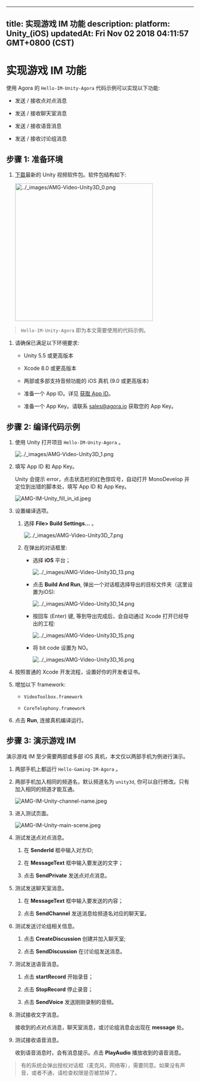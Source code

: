 
---
title: 实现游戏 IM 功能
description: 
platform: Unity_(iOS)
updatedAt: Fri Nov 02 2018 04:11:57 GMT+0800 (CST)
---
# 实现游戏 IM 功能
使用 Agora 的 `Hello-IM-Unity-Agora` 代码示例可以实现以下功能:

-   发送 / 接收点对点消息

-   发送 / 接收聊天室消息

-   发送 / 接收语音消息

-   发送 / 接收讨论组消息


## 步骤 1: 准备环境

1.  [下载](https://docs.agora.io/cn/Agora%20Platform/downloads)最新的 Unity 视频软件包。软件包结构如下:

    <img alt="../_images/AMG-Video-Unity3D_0.png" src="https://web-cdn.agora.io/docs-files/cn/AMG-Video-Unity3D_0.png" style="width: 370.0px;"/>

> `Hello-IM-Unity-Agora` 即为本文需要使用的代码示例。

   1.  请确保已满足以下环境要求:

       -   Unity 5.5 或更高版本

       -   Xcode 8.0 或更高版本

       -   两部或多部支持音频功能的 iOS 真机 \(9.0 或更高版本\)

       -   准备一个 App ID。详见 [获取 App ID](../../cn/Agora%20Platform/token.md)。
  
       -   准备一个 App Key。请联系 [sales@agora.io](mailto:sales@agora.io) 获取您的 App Key。


## 步骤 2: 编译代码示例

1.  使用 Unity 打开项目 `Hello-IM-Unity-Agora` 。

    <img alt="../_images/AMG-Video-Unity3D_1.png" src="https://web-cdn.agora.io/docs-files/cn/AMG-Video-Unity3D_1.png" />

2.  填写 App ID 和 App Key。

    Unity 会提示 error，点击状态栏的红色惊叹号，自动打开 MonoDevelop 并定位到出错的脚本处，填写 App ID 和 App Key。

	![AMG-IM-Unity_fill_in_id.jpeg](https://agora-web-cdn.oss-cn-beijing.aliyuncs.com/docs-files/1537412831125)


3.  设置编译选项。

    1.  选择 **File\> Build Settings…** 。

        <img alt="../_images/AMG-Video-Unity3D_7.png" src="https://web-cdn.agora.io/docs-files/cn/AMG-Video-Unity3D_7.png" />

    2.  在弹出的对话框里:

        -   选择 **iOS** 平台；

            <img alt="../_images/AMG-Video-Unity3D_13.png" src="https://web-cdn.agora.io/docs-files/cn/AMG-Video-Unity3D_13.png" />

        -   点击 **Build And Run**, 弹出一个对话框选择导出的目标文件夹（这里设置为iOS\):

            <img alt="../_images/AMG-Video-Unity3D_14.png" src="https://web-cdn.agora.io/docs-files/cn/AMG-Video-Unity3D_14.png" />

        -   按回车 \(Enter\) 键, 等到导出完成后，会自动通过 Xcode 打开已经导出的工程:

            <img alt="../_images/AMG-Video-Unity3D_15.png" src="https://web-cdn.agora.io/docs-files/cn/AMG-Video-Unity3D_15.png" />
						
        -   将 bit code 设置为 NO。

            <img alt="../_images/AMG-Video-Unity3D_16.png" src="https://web-cdn.agora.io/docs-files/cn/AMG-Video-Unity3D_16.png" />

4.  按照普通的 Xcode 开发流程，设置好你的开发者证书。

5.  增加以下 framework:

    -   `VideoToolbox.framework`

    -   `CoreTelephony.framework`

6.  点击 **Run**, 连接真机编译运行。

## 步骤 3: 演示游戏 IM

演示游戏 IM 至少需要两部或多部 iOS 真机，本文仅以两部手机为例进行演示。

1.  两部手机上都运行 `Hello-Gaming-IM-Agora` 。

2.  两部手机加入相同的频道名，默认频道名为 `unity3d`, 你可以自行修改。只有加入相同的频道才能互通。

	![AMG-IM-Unity-channel-name.jpeg](https://agora-web-cdn.oss-cn-beijing.aliyuncs.com/docs-files/1537412293901)


3.  进入测试页面。

	![AMG-IM-Unity-main-scene.jpeg](https://agora-web-cdn.oss-cn-beijing.aliyuncs.com/docs-files/1537412328593)


   1.  测试发送点对点消息。

       1.  在 **SenderId** 框中输入对方ID;

       2.  在 **MessageText** 框中输入要发送的文字；

       3.  点击 **SendPrivate** 发送点对点消息。

   2.  测试发送聊天室消息。

       1.  在 **MessageText** 框中输入要发送的内容；

       2.  点击 **SendChannel** 发送消息给频道名对应的聊天室。

   3.  测试发送讨论组相关信息。

       1.  点击 **CreateDiscussion** 创建并加入聊天室;

       2.  点击 **SendDiscussion** 在讨论组发送消息。
   
   4.  测试发送语音消息。

       1.  点击 **startRecord** 开始录音；

       2.  点击 **StopRecord** 停止录音；

       3.  点击 **SendVoice** 发送刚刚录制的音频。

   5.  测试接收文字消息。

       接收到的点对点消息，聊天室消息，或讨论组消息会出现在 **message** 处。

   6.  测试接收语音消息。

       收到语音消息时，会有消息提示。点击 **PlayAudio** 播放收到的语音消息。

> 有的系统会弹出授权对话框（麦克风，网络等），需要同意。如果没有声音，或者不通，请检查权限是否被禁掉了。


